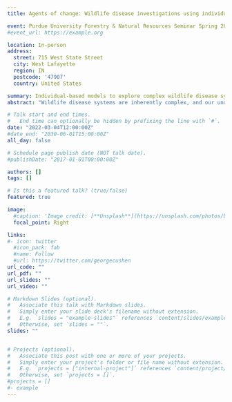 ```yaml
---
title: Agents of change: Wildlife disease investigations using individual-based models

event: Purdue University Forestry & Natural Resources Seminar Spring 2022
#event_url: https://example.org

location: In-person
address:
  street: 715 West State Street
  city: West Lafayette
  region: IN
  postcode: '47907'
  country: United States

summary: Individual-based models to explore complex wildlife disease systems.
abstract: "Wildlife disease systems are inherently complex, and our understanding of such systems is fraught with uncertainties. An effective approach to addressing uncertainties while dealing with such complex systems is through the integration of formal models with management and related policy decision making. Using examples from my ongoing research, I will discuss how virtual explorations using pragmatic agent-based models can enhance scientific understanding of complex wildlife disease systems. I will also discuss how model-based explorations can be used for evaluating management interventions, thereby informing the design of rational and defensible disease management strategies."

# Talk start and end times.
#   End time can optionally be hidden by prefixing the line with `#`.
date: "2022-03-04T12:00:00Z"
#date_end: "2030-06-01T15:00:00Z"
all_day: false

# Schedule page publish date (NOT talk date).
#publishDate: "2017-01-01T00:00:00Z"

authors: []
tags: []

# Is this a featured talk? (true/false)
featured: true

image:
  #caption: 'Image credit: [**Unsplash**](https://unsplash.com/photos/bzdhc5b3Bxs)'
  focal_point: Right

links:
#- icon: twitter
  #icon_pack: fab
  #name: Follow
  #url: https://twitter.com/georgecushen
url_code: ""
url_pdf: ""
url_slides: ""
url_video: ""

# Markdown Slides (optional).
#   Associate this talk with Markdown slides.
#   Simply enter your slide deck's filename without extension.
#   E.g. `slides = "example-slides"` references `content/slides/example-slides.md`.
#   Otherwise, set `slides = ""`.
slides: ""


# Projects (optional).
#   Associate this post with one or more of your projects.
#   Simply enter your project's folder or file name without extension.
#   E.g. `projects = ["internal-project"]` references `content/project/deep-learning/index.md`.
#   Otherwise, set `projects = []`.
#projects = []
#- example
---
```


